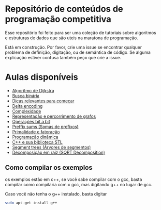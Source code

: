 # Repositório de conteúdos de programação competitiva

Esse repositório foi feito para ser uma coleção de tutoriais sobre algoritmos e estruturas de dados que são uteis na maratona de programação.


Está em construção. Por favor, crie uma issue se encontrar qualquer problema de definição, digitação, ou de semântica de código. Se alguma explicação estiver confusa também peço que crie a issue.

# Aulas disponíveis
- [Algoritmo de Dijkstra](Algoritmo%20de%20Dijkstra/README.md)
- [Busca binária](Busca%20Binária/README.md)
- [Dicas relevantes para começar](Comecando/README.md)
- [Delta encoding](Delta%20encoding%20(Codificação%20de%20diferenças)/README.md)
- [Complexidade](complexidade/README.md)
- [Representação e percorrimento de grafos](Grafos/README.md)
- [Operações bit a bit](Operações%20bit%20a%20bit/README.md)
- [Preffix sums (Somas de prefixos)](Preffix%20sums%20(Somas%20de%20prefixos)/README.md)
- [Primalidade e fatoração](Primalidade%20e%20fatoração/README.md)
- [Programação dinâmica](Programação%20dinâmica/README.md)
- [C++ e sua biblioteca STL](STL/README.md)
- [Segment trees (Árvores de segmentos)](Segment%20Trees%20(Árvores%20de%20segmento)/README.md)
- [Decomposição em raiz (SQRT Decomposition)](Programacao-Competitiva/tree/master/sqrt%20decomposition/README.md)

Como compilar os exemplos
-------------------------
os exemplos estão em c++, se você sabe compilar com o gcc, basta compilar como compilaria com o gcc, mas digitando g++ no lugar de gcc.

Caso você não tenha o g++ instalado, basta digitar 
```bash
sudo apt-get install g++
```


<!--
<body>
    <h1>hello world</h1>
    <div data-pym-src="https://www.jdoodle.com/embed/v0/oEO"></div>
</body>

<script src="https://www.jdoodle.com/assets/jdoodle-pym.min.js" type="text/javascript"></script>
-->
